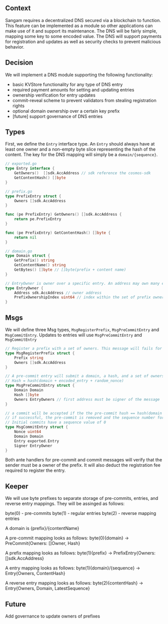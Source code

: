 ## Context

Sangam requires a decentralized DNS secured via a blockchain to function. This 
feature can be implemented as a module so other applications can make use of it
and support its maintenance. The DNS will be fairly simple, mapping some key to
some encoded value. The DNS will support payments for registration and updates
as well as security checks to prevent malicious behavior.  

## Decision

We will implement a DNS module supporting the following functionality:

- basic KVStore functionality for any type of DNS entry
- required payment amounts for setting and updating entries
- ownership verification for entry updates
- commit-reveal scheme to prevent validators from stealing registration rights
- optional domain ownership over a certain key prefix
- [future] support governance of DNS entries

## Types

First, we define the `Entry` interface type. An `Entry` should always have at
least one owner and a non-empty byte slice representing the hash of the content. 
The key for the DNS mapping will simply be a `domain/{sequence}`. 

```go
// exported.go
type Entry interface {
    GetOwners()  []sdk.AccAddress // sdk reference the cosmos-sdk
    GetContentHash() []byte
}

// prefix.go
type PrefixEntry struct {
    Owners []sdk.AccAddress
}

func (pe PrefixEntry) GetOwners() []sdk.AccAddress {
    return pe.PrefixEntry
}

func (pe PrefixEntry) GetContentHash() []byte {
    return nil
}

// domain.go
type Domain struct {
    GetPrefix() string
    GetContentName() string
    GetBytes() []byte // []byte(prefix + content name)
}

// EntryOwner is owner over a specific entry. An address may own many entries.
type EntryOwner {
    Address sdk.AccAddress // owner address
    PrefixOwnershipIndex uint64 // index within the set of prefix owners
}
```

## Msgs

We will define three Msg types, `MsgRegisterPrefix`, `MsgPreCommitEntry` and `MsgCommitEntry`.
Updates to entries will use `MsgPreCommitEntry` and `MsgCommitEntry`

```go
// Register a prefix with a set of owners. This message will fails for already registered prefixes.
type MsgRegisterPrefix struct {
    Prefix string
    Owners []sdk.AccAddress
}

// A pre-commit entry will submit a domain, a hash, and a set of owners.
// Hash = hash(domain + encoded_entry + random_nonce)
type MsgPreCommitEntry struct {
    Domain Domain
    Hash []byte
    Owners EntryOwners // first address must be signer of the message
}

// a commit will be accepted if the the pre-commit hash == hash(domain + encoded_entry + nonce)
// if successful, the pre-commit is removed and the sequence number for the entry is incremented.
// Initial commits have a sequence value of 0
type MsgCommitEntry struct {
    Nonce uint64
    Domain Domain
    Entry exported.Entry
    Signer EntryOwner
}
```

Both ante handlers for pre-commit and commit messages will verify that the sender must be a owner
of the prefix. It will also deduct the registration fee required to register the entry.

## Keeper

We will use byte prefixes to separate storage of pre-commits, entries, and reverse entry mappings.
They will be assinged as follows:

byte(0) - pre-commits
byte(1) - regular entries
byte(2) - reverse mapping entries

A domain is {prefix}/{contentName}

A pre-commit mapping looks as follows:
byte(0){domain} -> PreCommit{Owners: []Owner, Hash}

A prefix mapping looks as follows:
byte(1){prefix} -> PrefixEntry{Owners: []sdk.AccAddress}

A entry mapping looks as follows:
byte(1){domain}/{sequence} -> Entry{Owners, ContentHash}

A reverse entry mapping looks as follows:
byte(2){contentHash} -> Entry{Owners, Domain, LatestSequence}

## Future 

Add governance to update owners of prefixes
